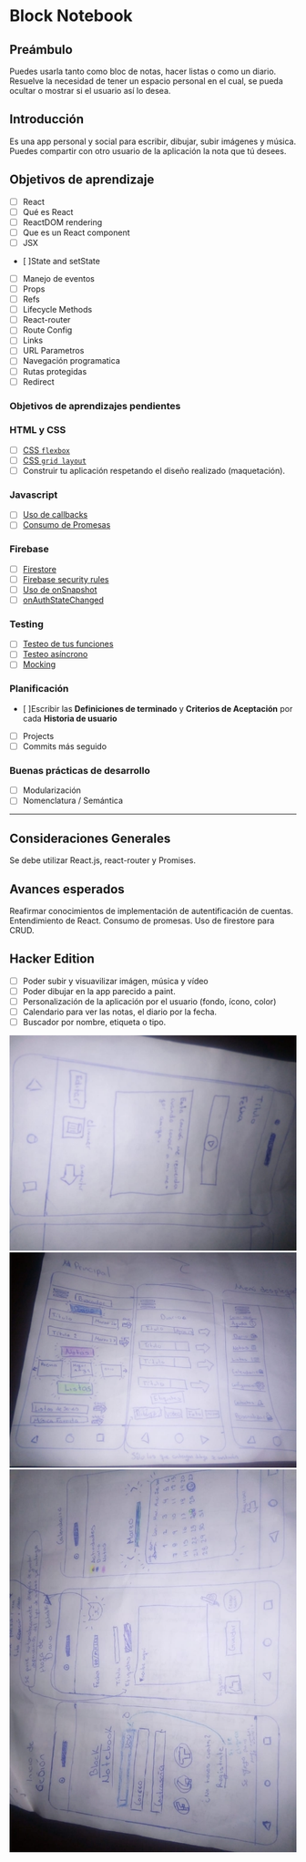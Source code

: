 # Block Notebook

## Preámbulo

 Puedes usarla tanto como bloc de notas, hacer listas o como un diario.  
Resuelve la necesidad de tener un espacio personal en el cual, se pueda ocultar o mostrar si el usuario así lo desea.

## Introducción

Es una app personal y social para escribir, dibujar, subir imágenes y música.
Puedes compartir con otro usuario de la aplicación la nota que tú desees.

## Objetivos de aprendizaje

* [ ] React
* [ ] Qué es React
* [ ] ReactDOM rendering
* [ ] Que es un React component
* [ ] JSX
* [ ]State and setState
* [ ] Manejo de eventos
* [ ] Props
* [ ] Refs
* [ ] Lifecycle Methods
* [ ] React-router
* [ ] Route Config
* [ ] Links
* [ ] URL Parametros
* [ ] Navegación programatica
* [ ] Rutas protegidas
* [ ] Redirect

### Objetivos de aprendizajes pendientes

### HTML y CSS

* [ ] [CSS `flexbox`](https://css-tricks.com/snippets/css/a-guide-to-flexbox/)  
* [ ] [CSS `grid layout`](https://css-tricks.com/snippets/css/complete-guide-grid/)  
* [ ] Construir tu aplicación respetando el diseño realizado (maquetación).

### Javascript

* [ ] [Uso de callbacks](https://developer.mozilla.org/es/docs/Glossary/Callback_function)
* [ ] [Consumo de Promesas](https://scotch.io/tutorials/javascript-promises-for-dummies#toc-consuming-promises)

### Firebase

* [ ] [Firestore](https://firebase.google.com/docs/firestore)
* [ ] [Firebase security rules](https://firebase.google.com/docs/rules)
* [ ] [Uso de onSnapshot](https://firebase.google.com/docs/firestore/query-data/listen)
* [ ] [onAuthStateChanged](https://firebase.google.com/docs/auth/web/start#set_an_authentication_state_observer_and_get_user_data)

### Testing

* [ ] [Testeo de tus funciones](https://jestjs.io/docs/es-ES/getting-started)
* [ ] [Testeo asíncrono](https://jestjs.io/docs/es-ES/asynchronous)
* [ ] [Mocking](https://jestjs.io/docs/es-ES/manual-mocks)

### Planificación

* [ ]Escribir las **Definiciones de terminado** y **Criterios de Aceptación** por cada **Historia de usuario**  
* [ ] Projects
* [ ] Commits más seguido

### Buenas prácticas de desarrollo

* [ ] Modularización
* [ ] Nomenclatura / Semántica

***

## Consideraciones Generales

Se debe utilizar React.js, react-router y Promises.

## Avances esperados

Reafirmar conocimientos de implementación de autentificación de cuentas.
Entendimiento de React.
Consumo de promesas.
Uso de firestore para CRUD.

## Hacker Edition

* [ ] Poder subir y visuavilizar imágen, música y vídeo
* [ ] Poder dibujar en la app parecido a paint.
* [ ] Personalización de la aplicación por el usuario (fondo, ícono, color)
* [ ] Calendario para ver las notas, el diario por la fecha.
* [ ] Buscador por nombre, etiqueta o tipo.

![maquetado](images/maquetado.jpeg)
![maquetado](images/maquetado3.jpeg)
![maquetado](images/maquetado2.jpeg)
